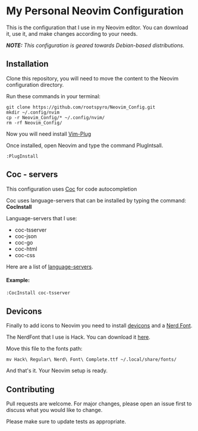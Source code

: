 # My Personal Neovim Configuration 

This is the configuration that I use in my Neovim editor. You can download it, use it, and make changes according to your needs.

***NOTE:** This configuration is geared towards Debian-based distributions.*

## Installation

Clone this repository, you will need to move the content to the Neovim configuration directory.

Run these commands in your terminal:

```shell 
git clone https://github.com/rootspyro/Neovim_Config.git
mkdir ~/.config/nvim
cp -r Neovim_Config/* ~/.config/nvim/
rm -rf Neovim_Config/
```

Now you will need install [Vim-Plug](https://github.com/junegunn/vim-plug)

Once installed, open Neovim and type the command PlugIntsall.

``` vim
:PlugInstall 
``` 

## Coc - servers 

This configuration uses [Coc](https://github.com/neoclide/coc.nvim) for code autocompletion

Coc uses language-servers that can be installed by typing the command: 
**CocInstall** 

Language-servers that I use:
 
 * coc-tsserver
 * coc-json
 * coc-go
 * coc-html
 * coc-css

Here are a list of [language-servers](https://github.com/neoclide/coc.nvim/wiki/Language-servers).

#### Example: 

```bash
:CocInstall coc-tsserver
```

## Devicons

Finally to add icons to Neovim  you need to install [devicons](https://github.com/ryanoasis/vim-devicons) and a [Nerd Font](https://github.com/ryanoasis/nerd-fonts).

The NerdFont that I use is Hack. You can download it [here](https://github.com/ryanoasis/nerd-fonts/blob/master/patched-fonts/Hack/Regular/complete/Hack%20Regular%20Nerd%20Font%20Complete.ttf). 

Move this file to the fonts path:
```
mv Hack\ Regular\ Nerd\ Font\ Complete.ttf ~/.local/share/fonts/
``` 

And that's it. Your Neovim setup is ready.

## Contributing
Pull requests are welcome. For major changes, please open an issue first to discuss what you would like to change.

Please make sure to update tests as appropriate.

